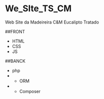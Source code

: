 # We_SIte_TS_CM

Web Site da Madeireira C&M Eucalipto Tratado

##FRONT
* HTML
* CSS
* JS

##BANCK
* php
* * ORM
* * Composer